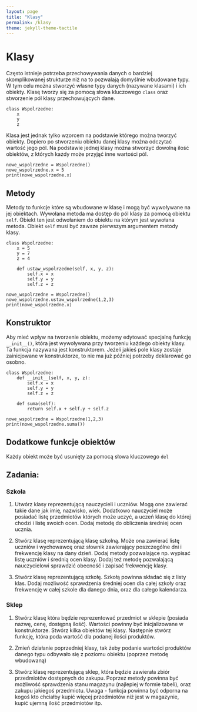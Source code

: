 ```yaml
---
layout: page
title: "Klasy"
permalink: /klasy
theme: jekyll-theme-tactile
---
```


# Klasy
Często istnieje potrzeba przechowywania danych o bardziej skomplikowanej strukturze niż na to pozwalają domyślnie wbudowane typy. W tym celu można stworzyć własne typy danych (nazywane klasami) i ich obiekty. Klasę tworzy się za pomocą słowa kluczowego `class` oraz stworzenie pól klasy przechowujących dane.

```
class Wspolrzedne:
    x
    y
    z
```

Klasa jest jednak tylko wzorcem na podstawie którego można tworzyć obiekty. Dopiero po stworzeniu obiektu danej klasy można odczytać wartość jego pól. Na podstawie jednej klasy można stworzyć dowolną ilość obiektów, z których każdy może przyjąć inne wartości pól.

```
nowe_wspolrzedne = Wspolrzedne()
nowe_wspolrzedne.x = 5
print(nowe_wspolrzedne.x)
```

## Metody
Metody to funkcje które są wbudowane w klasę i mogą być wywoływane na jej obiektach. Wywołana metoda ma dostęp do pól klasy za pomocą obiektu `self`. Obiekt ten jest odwołaniem do obiektu na którym jest wywołana metoda. Obiekt `self` musi być zawsze pierwszym argumentem metody klasy.

```
class Wspolrzedne:
    x = 5
    y = 7
    z = 4

    def ustaw_wspolrzedne(self, x, y, z):
        self.x = x
        self.y = y
        self.z = z

nowe_wspolrzedne = Wspolrzedne()
nowe_wspolrzedne.ustaw_wspolrzedne(1,2,3)
print(nowe_wspolrzedne.x)
```

## Konstruktor
Aby mieć wpływ na tworzenie obiektu, możemy edytować specjalną funkcję `__init__()`, która jest wywoływana przy tworzeniu każdego obiekty klasy. Ta funkcja nazywana jest konstruktorem. Jeżeli jakieś pole klasy zostaje zainicjowane w konstruktorze, to nie ma już później potrzeby deklarować go osobno.

```
class Wspolrzedne:
    def __init__(self, x, y, z):
        self.x = x
        self.y = y
        self.z = z

    def suma(self):
        return self.x + self.y + self.z

nowe_wspolrzedne = Wspolrzedne(1,2,3)
print(nowe_wspolrzedne.suma())
```

## Dodatkowe funkcje obiektów
Każdy obiekt może być usunięty za pomocą słowa kluczowego `del`

## Zadania:
### Szkoła
1. Utwórz klasy reprezentującą nauczycieli i uczniów. Mogą one zawierać takie dane jak imię, nazwisko, wiek. Dodatkowo nauczyciel może posiadać listę przedmiotów których może uczyć, a uczeń klasę do której chodzi i listę swoich ocen. Dodaj metodę do obliczenia średniej ocen ucznia.

2. Stwórz klasę reprezentującą klasę szkolną. Może ona zawierać listę uczniów i wychowawcę oraz słownik zawierający poszczególne dni i frekwencję klasy na dany dzień. Dodaj metody pozwalające np. wypisać listę uczniów i średnią ocen klasy. Dodaj też metodę pozwalającą nauczycielowi sprawdzić obecność i zapisać frekwencję klasy.

3. Stwórz klasę reprezentującą szkołę. Szkołą powinna składać się z listy klas. Dodaj możliwość sprawdzenia średniej ocen dla całej szkoły oraz frekwencję w całej szkole dla danego dnia, oraz dla całego kalendarza.
### Sklep
1. Stwórz klasę która będzie reprezentować przedmiot w sklepie (posiada nazwę, cenę, dostępną ilość). Wartości powinny być inicjalizowane w konstruktorze. Stwórz kilka obiektów tej klasy. Następnie stwórz funkcję, która poda wartość dla podanej ilości produktów.

2. Zmień działanie poprzedniej klasy, tak żeby podanie wartości produktów danego typu odbywało się z poziomu obiektu (poprzez metodę wbudowaną)

3. Stwórz klasę reprezentującą sklep, która będzie zawierała zbiór przedmiotów dostępnych do zakupu. Poprzez metody powinna być możliwość sprawdzenia stanu magazynu (najlepiej w formie tabeli), oraz zakupu jakiegoś przedmiotu. Uwaga - funkcja powinna być odporna na kogoś kto chciałby kupić więcej przedmiotów niż jest w magazynie, kupić ujemną ilość przedmiotów itp.
